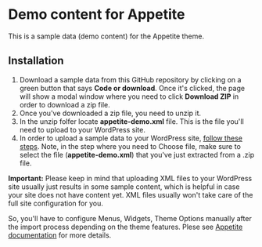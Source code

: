 # Demo content for Appetite

This is a sample data (demo content) for the Appetite theme.

## Installation

1. Download a sample data from this GitHub repository by clicking on a green button that says **Code or download**. Once it's clicked, the page will show a modal window where you need to click **Download ZIP** in order to download a zip file.
2. Once you've downloaded a zip file, you need to unzip it.
3. In the unzip folfer locate **appetite-demo.xml** file. This is the file you'll need to upload to your WordPress site.
4. In order to upload a sample data to your WordPress site, [follow these steps](https://docs.woocommerce.com/document/importing-woocommerce-sample-data/#section-2). Note, in the step where you need to Choose file, make sure to select the file (**appetite-demo.xml**) that you've just extracted from a .zip file.

**Important:** Please keep in mind that uploading XML files to your WordPress site usually just results in some sample content, which is helpful in case your site does not have content yet. XML files usually won't take care of the full site configuration for you.

So, you'll have to configure Menus, Widgets, Theme Options manually after the import process depending on the theme features. Plese see [Appetite documentation](https://help.themesharbor.com/article/202-appetite-read-me-first) for more details.